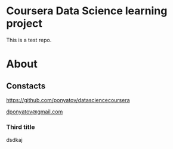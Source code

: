 Coursera Data Science learning project
=========

This is a test repo.

# About

## Constacts

https://github.com/ponyatov/datasciencecoursera

dponyatov@gmail.com

### Third title

dsdkaj
